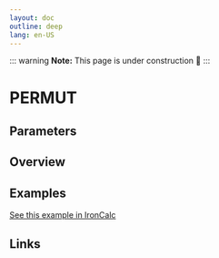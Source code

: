```yaml
---
layout: doc
outline: deep
lang: en-US
---
```


::: warning
**Note:** This page is under construction 🚧
:::

# PERMUT

## Parameters

## Overview

## Examples

[See this example in IronCalc](https://app.ironcalc.com/?filename=permut)

## Links